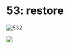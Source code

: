 # 53: restore

![532](https://tva1.sinaimg.cn/large/006tNbRwly1gb4kfupy8rj32v00u07e5.jpg)

![](https://tva1.sinaimg.cn/large/006tNbRwly1gb4kfd6lgdj30x007cmzu.jpg)

